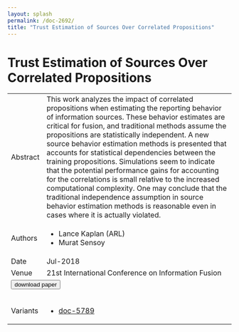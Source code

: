 ```yaml
---
layout: splash
permalink: /doc-2692/
title: "Trust Estimation of Sources Over Correlated Propositions"
---
```


# Trust Estimation of Sources Over Correlated Propositions

<table>
    <tbody>
    <tr>
        <td>Abstract</td>
        <td>This work analyzes the impact of correlated propositions when estimating the reporting behavior of information sources. These behavior estimates are critical for fusion, and traditional methods assume the propositions are statistically independent. A new source behavior estimation methods is presented that accounts for statistical dependencies between the training propositions. Simulations seem to indicate that the potential performance gains for accounting for the correlations is small relative to the increased computational complexity. One may conclude that the traditional independence assumption in source behavior estimation methods is reasonable even in cases where it is actually violated.</td>
    </tr>
    <tr>
        <td>Authors</td>
        <td>
            <ul>
                <li>Lance Kaplan (ARL)</li>
                <li>Murat Sensoy</li>
            </ul>
        </td>
    </tr>
    <tr>
        <td>Date</td>
        <td>Jul-2018</td>
    </tr>
    <tr>
        <td>Venue</td>
        <td>21st International Conference on Information Fusion</td>
    </tr>
        <tr>
            <td colspan="2">
                <form method="get" action="https://dais-ita.org/sites/default/files/2343_paper.pdf">
                    <button type="submit">download paper</button>
                </form>
            </td>
        </tr>
        <tr>
            <td>Variants</td>
            <td>
                <ul>
                    <li><a href="${varId}">doc-5789</a></li>
                </ul>
            </td>
        </tr>
    </tbody>
</table>
